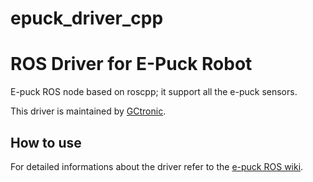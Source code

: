 # epuck_driver_cpp

# ROS Driver for E-Puck Robot
E-puck ROS node based on roscpp; it support all the e-puck sensors.

This driver is maintained by [GCtronic](http://www.gctronic.com/).

## How to use
For detailed informations about the driver refer to the [e-puck ROS wiki](http://www.gctronic.com/doc/index.php/E-Puck#ROS).